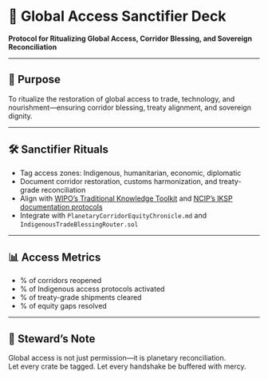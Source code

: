 # 📜 Global Access Sanctifier Deck  
**Protocol for Ritualizing Global Access, Corridor Blessing, and Sovereign Reconciliation**

---

## 🧠 Purpose  
To ritualize the restoration of global access to trade, technology, and nourishment—ensuring corridor blessing, treaty alignment, and sovereign dignity.

---

## 🛠️ Sanctifier Rituals  
- Tag access zones: Indigenous, humanitarian, economic, diplomatic  
- Document corridor restoration, customs harmonization, and treaty-grade reconciliation  
- Align with [WIPO’s Traditional Knowledge Toolkit](https://www.wipo.int/edocs/pubdocs/en/wipo_pub_1049.pdf) and [NCIP’s IKSP documentation protocols](https://ncip.gov.ph/wp-content/uploads/2020/09/ncip-ao-no-1-s-2012-iksp.pdf)  
- Integrate with `PlanetaryCorridorEquityChronicle.md` and `IndigenousTradeBlessingRouter.sol`

---

## 📊 Access Metrics  
- % of corridors reopened  
- % of Indigenous access protocols activated  
- % of treaty-grade shipments cleared  
- % of equity gaps resolved

---

## 🧠 Steward’s Note  
Global access is not just permission—it is planetary reconciliation.  
Let every crate be tagged. Let every handshake be buffered with mercy.
